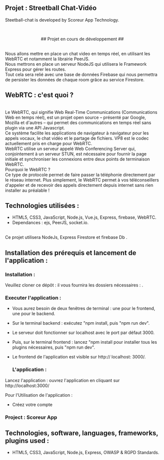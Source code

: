 

## Projet : Streetball Chat-Vidéo  ##

Steetball-chat is developed by Scoreur App Technology.

  <br>
 <p align="center">##  Projet en cours de développement  ##</p>

  <br>
  Nous allons mettre en place un chat video en temps réel, en utilisant les WebRTC et notamment la librairie PeerJS.
   <br>
  Nous mettrons en place un serveur NodeJS qui utilisera le Framework Express pour gérer les routes.
  <br>
  Tout cela sera relié avec une base de données Firebase qui nous permettra de persister les données de chaque room grâce au service Firestore.
 
  <br>
 
 ## WebRTC : c'est quoi ? ##
 
 <br>
 Le WebRTC, qui signifie Web Real-Time Communications (Communications Web en temps réel), est un projet open source – présenté par Google, Mozilla et d'autres – qui permet des communications en temps réel sans plugin via une API Javascript.
 <br>
 Ce système facilite les applications de navigateur à navigateur pour les appels vocaux, le chat vidéo et le partage de fichiers. VP8 est le codec actuellement pris en charge pour WebRTC.
 <br>
 WebRTC utilise un serveur appelé Web Conferencing Server qui, conjointement à un serveur STUN, est nécessaire pour fournir la page initiale et synchroniser les connexions entre deux points de terminaison WebRTC.
 <br>
 Pourquoi le WebRTC ?
 <br>
Ce type de protocole permet de faire passer la téléphonie directement par le réseau internet. Plus simplement, le WebRTC permet à vos téléconseillers d'appeler et de recevoir des appels directement depuis internet sans rien installer au préalable !

 ## Technologies utilisées : ##
 
- HTML5, CSS3, JavaScript, Node.js, Vue.js, Express, firebase, WebRTC.
- Dependances : ejs, PeerJS, socket.io.

 <br>
 Ce projet utilisera NodeJs, Express Firestore et firebase Db . 
 
 <br>

 ## Installation des prérequis et lancement de l'application : ##

   ### Installation : ###

Veuillez cloner ce dépôt : il vous fournira les  dossiers nécessaires : .



   ### Executer l'application : ###

- Vous aurez besoin de deux fenêtres de terminal : une pour le frontend, une pour le backend. 
- Sur le terminal backend : exécutez "npm install, puis "npm run dev". 
- Le serveur doit fonctionner sur localhost avec le port par défaut 3000. 
- Puis, sur le terminal frontend : lancez "npm install pour installer tous les plugins nécessaires, puis "npm run dev". 
- Le frontend de l'application est visible sur http:// localhost: 3000/.
    
    
    ### L'application :  ###
   
Lancez l'application : ouvrez l'application en cliquant sur http://localhost:3000/

Pour l'Utilisation de l'application : 

- Créez votre compte


 ### Project  : Scoreur App ###


## Technologies, software, languages, frameworks, plugins used : ##

- HTML5, CSS3, JavaScript, Node.js, Express, OWASP & RGPD Standards.


<br>


